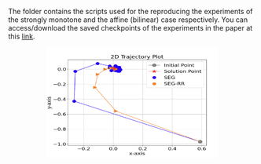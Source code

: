 The folder contains the scripts used for the reproducing the experiments of the strongly monotone and the affine (bilinear) case respectively. 
You can access/download the saved checkpoints of the experiments in the paper at this [link](https://drive.google.com/file/d/1r5Ikd6f6y560Hn196NdCT6tYcgNcKXYA/view?usp=sharing). 
<p align="center"><img src="plot_bilinear_game.png" alt="Logo" width="350" height="225" align="center"></p>
